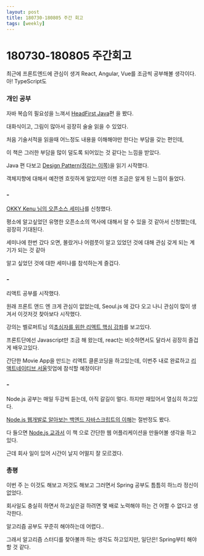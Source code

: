 ```yaml
---
layout: post
title: 180730-180805 주간 회고
tags: [weekly]
---
```


# 180730-180805 주간회고


최근에 프론트엔드에 관심이 생겨 React, Angular, Vue를 조금씩 공부해볼 생각이다. 아! TypeScript도 



### 개인 공부

자바 복습의 필요성을 느껴서 [HeadFirst Java](http://www.aladin.co.kr/shop/wproduct.aspx?ItemId=598332)편 을 봤다.

대화식이고, 그림이 많아서 굉장히 술술 읽을 수 있었다.

처음 기술서적을 읽을때 어느정도 내용을 이해해야만 한다는 부담을 갖는 편인데,

이 책은 그러한 부담을 많이 덜도록 되어있는 것 같다는 느낌을 받았다.

 Java 편 다보고 [Design Pattern(정리는 이쪽)](https://github.com/sehajyang/TIL/blob/master/Java/Design%20Pattern.md)을 읽기 시작했다.

객체지향에 대해서 예전엔 흐릿하게 알았지만 이젠 조금은 알게 된 느낌이 들었다.

 

### -

[OKKY Kenu 님의 오픈소스 세미나](https://okky.kr/article/486676)를 신청했다. 

평소에 알고싶었던 유명한 오픈소소의 역사에 대해서 알 수 있을 것 같아서 신청했는데, 굉장히 기대된다.

세미나에 한번 갔다 오면, 몰랐거나 어렴풋이 알고 있었던 것에 대해 관심 갖게 되는 계기가 되는 것 같아 

알고 싶었던 것에 대한 세미나를 참석하는게 즐겁다.

 

### -

리액트 공부를 시작했다.

원래 프론트 앤드 엔 크게 관심이 없었는데, Seoul.js 에 갔다 오고 나니 관심이 많이 생겨서 이것저것 찾아보다 시작했다.

강의는 벨로퍼트님 의[초심자를 위한 리액트 핵심 강좌](https://www.inflearn.com/course/react-velopert/)를 보고있다.

프론트단에선 Javascript만 조금 해 왔는데, react는 비슷하면서도 달라서 굉장히 즐겁게 배우고있다.

간단한 Movie App을 만드는 리액트 클론코딩을 하고있는데, 이번주 내로 완료하고 [리액트네이티브 서울](https://www.meetup.com/ko-KR/react-native-seoul/events/252138039/)밋업에 참석할 예정이다!


### - 

Node.js 공부는 매일 두강씩 듣는데, 아직 갈길이 멀다. 하지만 재밌어서 열심히 하고있다.

 [Node.js 웹개발로 알아보는 백엔드 자바스크립트의 이해](https://www.inflearn.com/course/node-js-%EC%9B%B9%EA%B0%9C%EB%B0%9C/)는 절반정도 봤다. 

다 들으면 [Node.js 교과서](http://www.aladin.co.kr/shop/wproduct.aspx?ItemId=158379304)  이 책 으로 간단한 웹 어플리케이션을 만들어볼 생각을 하고있다.

근데 회사 일이 있어 시간이 날지 어떨지 잘 모르겠다.

### 총평

이번 주 는 이것도 해보고 저것도 해보고 그러면서 Spring 공부도 틈틈히 하느라 정신이 없었다.

회사일도 충실히 하면서 하고싶은걸 하려면 몇 배로 노력해야 하는 건 어쩔 수 없다고 생각한다.

알고리즘 공부도 꾸준히 해야하는데 어렵다.. 

그래서 알고리즘 스터디를 찾아볼까 하는 생각도 하고있지만, 일단은! Spring부터 해야할 것 같다.




